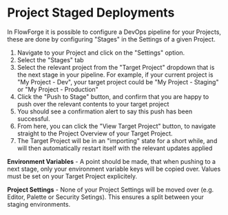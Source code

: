 # Project Staged Deployments

In FlowForge it is possible to configure a DevOps pipeline for your Projects,
these are done by configuring "Stages" in the Settings of a given Project.

1. Navigate to your Project and click on the "Settings" option.
2. Select the "Stages" tab
3. Select the relevant project from the "Target Project" dropdown that is the next stage in your pipeline.
For example, if your current project is "My Project - Dev", your target project could be
"My Project - Staging" or "My Project - Production"
4. Click the "Push to Stage" button, and confirm that you are happy to push over the relevant contents
to your target project
5. You should see a confirmation alert to say this push has been successful.
6. From here, you can click the "View Target Project" button, to navigate straight to the Project
Overview of your Target Project.
7. The Target Project will be in an "importing" state for a short while, and will then automatically
restart itself with the relevant updates applied

**Environment Variables** - A point should be made, that when pushing to a next stage, only your environment variable keys
will be copied over. Values must be set on your Target Project explicitely.

**Project Settings** - None of your Project Settings will be moved over (e.g. Editor, Palette or Security Setings).
This ensures a split between your staging environments.